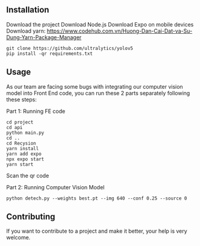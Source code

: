 ## Installation
Download the project
Download Node.js
Download Expo on mobile devices
Download yarn: https://www.codehub.com.vn/Huong-Dan-Cai-Dat-va-Su-Dung-Yarn-Package-Manager

```terminal
git clone https://github.com/ultralytics/yolov5
pip install -qr requirements.txt
```

## Usage
As our team are facing some bugs with integrating our computer vision model into Front End code, you can run these 2 parts separately following these steps:



Part 1: Running FE code
```terminal
cd project
cd api 
python main.py
cd ..
cd Recysion
yarn install
yarn add expo
npx expo start
yarn start
```
Scan the qr code


Part 2: Running Computer Vision Model
```new terminal
python detech.py --weights best.pt --img 640 --conf 0.25 --source 0
```




## Contributing

If you want to contribute to a project and make it better, your help is very welcome.


